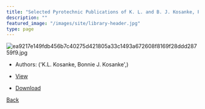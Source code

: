 ```yaml
---
title: "Selected Pyrotechnic Publications of K. L. and B. J. Kosanke, Part 8 (2005 through 2007)"
description: ""
featured_image: "/images/site/library-header.jpg"
type: page
---
```


![ea9217e149fdb456b7c40275d421805a33c1493a672608f8169f28ddd28759f9.jpg](https://drive.google.com/uc?export=view&id=12W8tSZSsavLLEgUpNz1pQFVM37JZJMAn)
* Authors: ('K.L. Kosanke, Bonnie J. Kosanke',)
* [View](https://drive.google.com/uc?export=view&id=1v1ps1oTKT5C6yndl-tQKHMqNakPPrvUY)

* [Download](https://drive.google.com/uc?export=download&id=1v1ps1oTKT5C6yndl-tQKHMqNakPPrvUY)

[Back](http://localhost:1313/library/ebooks/
)